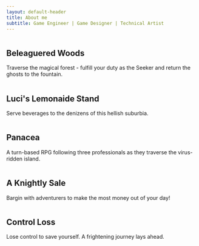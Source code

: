 ```yaml
---
layout: default-header
title: About me
subtitle: Game Engineer | Game Designer | Technical Artist
---
```


<div class="container">
  <div class="row">
    <div class="grow col-lg-6 col-md-6 col-sm-12 col-12 column" onclick="location.href='beleagueredwoods';" style="cursor: pointer; background-image: url('/assets/img/bw.png');" >
      <div class="project-text-container ">
        <h2>Beleaguered Woods</h2>
        <p>Traverse the magical forest - fulfill your duty as the Seeker and return the ghosts to the fountain.</p>
     </div>
    </div>
    <div class="grow col-lg-6 col-md-6 col-sm-12 col-12 column" onclick="location.href='lucis';" style="cursor: pointer; background-image: url('/assets/img/lls.png');" >
      <div class="project-text-container">
        <h2>Luci's Lemonaide Stand</h2>
        <p>Serve beverages to the denizens of this hellish suburbia.</p>
     </div>
    </div>
  </div>
  <div class="row">
    <div class="grow col-lg-6 col-md-6 col-sm-12 col-12 column" onclick="location.href='panacea';" style="cursor: pointer; background-image: url('/assets/img/panacea.png');" >
      <div class="project-text-container">
      <h2>Panacea</h2>
      <p>A turn-based RPG following three professionals as they traverse the virus-ridden island.
      </p>
      </div>   
  </div>
  <div class="grow col-lg-3 col-md-3 col-sm-12 col-12 column" onclick="location.href='aknightlysale';" style="cursor: pointer; background-image: url('/assets/img/knightlySale.png');" >
    <div class="project-text-container">
      <h2>A Knightly Sale </h2>
      <p>Bargin with adventurers to make the most money out of your day! </p>
    </div>
  </div>
 <div class="grow col-lg-3 col-md-3 col-sm-12 col-12 column" onclick="location.href='controlloss';" style="cursor: pointer; background-image: url('/assets/img/controlLoss.png');" >
   <div class="project-text-container">
      <h2>Control Loss</h2>
      <p>Lose control to save yourself. A frightening journey lays ahead.</p>
    </div>
  </div>

